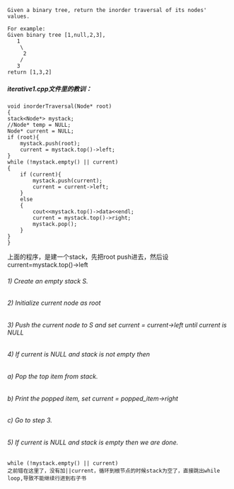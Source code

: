     Given a binary tree, return the inorder traversal of its nodes' values.

    For example:
    Given binary tree [1,null,2,3],
       1
        \
         2
        /
       3
    return [1,3,2]

##### iterative1.cpp文件里的教训：
    void inorderTraversal(Node* root)
    {
	stack<Node*> mystack;
	//Node* temp = NULL;
	Node* current = NULL;
	if (root){
		mystack.push(root);
		current = mystack.top()->left;
	}
	while (!mystack.empty() || current)
	{
		if (current){
			mystack.push(current);
			current = current->left;
		}
		else
		{
			cout<<mystack.top()->data<<endl;
			current = mystack.top()->right;
			mystack.pop();
		}
	}
    }
上面的程序，是建一个stack，先把root push进去，然后设current=mystack.top()->left

###### 1) Create an empty stack S.
###### 2) Initialize current node as root
###### 3) Push the current node to S and set current = current->left until current is NULL
###### 4) If current is NULL and stack is not empty then 
######      a) Pop the top item from stack.
######      b) Print the popped item, set current = popped_item->right 
######      c) Go to step 3.
###### 5) If current is NULL and stack is empty then we are done.
    
    while (!mystack.empty() || current)
    之前错在这里了，没有加||current，循环到根节点的时候stack为空了，直接跳出while loop,导致不能继续行进到右子书

